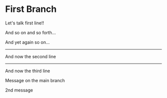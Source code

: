 # First Branch

Let's talk first line!!

And so on and so forth...

And yet again so on...

---

And now the second line

---

And now the third line

Message on the main branch

2nd message
